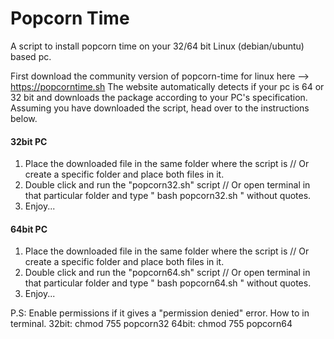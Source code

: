 # Popcorn Time
A script to install popcorn time on your 32/64 bit Linux (debian/ubuntu) based pc.

First download the community version of popcorn-time for linux here --> https://popcorntime.sh
The website automatically detects if your pc is 64 or 32 bit and downloads the package according to your PC's specification.
Assuming you have downloaded the script, head over to the instructions below.


#### 32bit PC
1. Place the downloaded file in the same folder where the script is // Or create a specific folder and place both files in it.
2. Double click and run the "popcorn32.sh" script // Or open terminal in that particular folder and type " bash popcorn32.sh " without quotes.
3. Enjoy...

#### 64bit PC
1. Place the downloaded file in the same folder where the script is // Or create a specific folder and place both files in it.
2. Double click and run the "popcorn64.sh" script // Or open terminal in that particular folder and type " bash popcorn64.sh " without quotes.
3. Enjoy...

P.S: Enable permissions if it gives a "permission denied" error.
How to in terminal.
32bit: chmod 755 popcorn32
64bit: chmod 755 popcorn64
